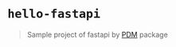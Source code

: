 # `hello-fastapi`

> Sample project of fastapi by [PDM](https://github.com/pdm-project/pdm) package
